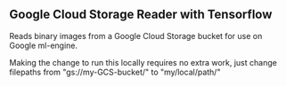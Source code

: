 ## Google Cloud Storage Reader with Tensorflow
Reads binary images from a Google Cloud Storage bucket for use on Google ml-engine.  

Making the change to run this locally requires no extra work, just change filepaths from "gs://my-GCS-bucket/" to "my/local/path/"
